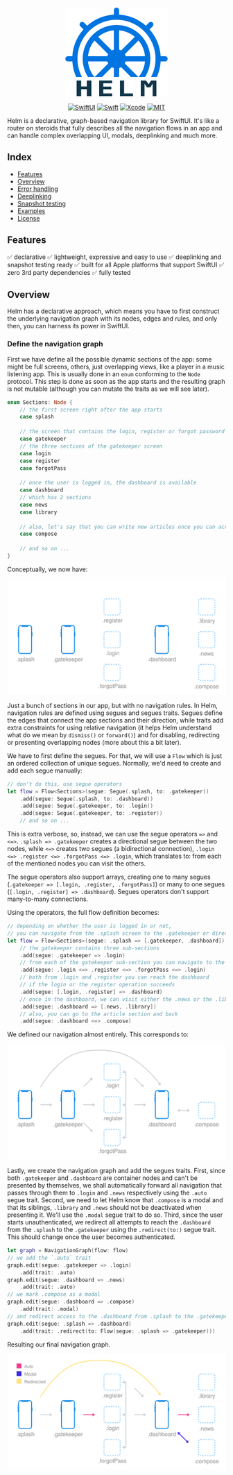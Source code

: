 <p align="center">
  <img src="helm.svg" />
</p>

<div align="center">

[![SwiftUI](https://img.shields.io/badge/SwiftUI-blue.svg?style=for-the-badge&logo=swift&logoColor=black)](https://developer.apple.com/xcode/swiftui)
[![Swift](https://img.shields.io/badge/Swift-5.3-orange.svg?style=for-the-badge&logo=swift)](https://swift.org)
[![Xcode](https://img.shields.io/badge/Xcode-13-blue.svg?style=for-the-badge&logo=Xcode&logoColor=white)](https://developer.apple.com/xcode)
[![MIT](https://img.shields.io/badge/license-MIT-black.svg?style=for-the-badge)](https://opensource.org/licenses/MIT)

</div>

Helm is a declarative, graph-based navigation library for SwiftUI. It's like a router on steroids that fully describes all the navigation flows in an app and can handle complex overlapping UI, modals, deeplinking and much more.

## Index
* [Features](#features)
* [Overview](#overview)
* [Error handling](#error-handling)
* [Deeplinking](#deeplinking)
* [Snapshot testing](#snapshot-testing)
* [Examples](#example)
* [License](#license)

## Features
✅ declarative
✅ lightweight, expressive and easy to use
✅ deeplinking and snapshot testing ready
✅ built for all Apple platforms that support SwiftUI
✅ zero 3rd party dependencies 
✅ fully tested

## Overview

Helm has a declarative approach, which means you have to first construct the underlying navigation graph with its nodes, edges and rules, and only then, you can harness its power in SwiftUI.

### Define the navigation graph

First we have define all the possible dynamic sections of the app: some might be full screens, others, just overlapping views, like a player in a music listening app. This is usually done in an `enum` conforming to the `Node` protocol. This step is done as soon as the app starts and the resulting graph is not mutable (although you can mutate the traits as we will see later).

```swift
enum Sections: Node {
    // the first screen right after the app starts
    case splash

    // the screen that contains the login, register or forgot password sections
    case gatekeeper
    // the three sections of the gatekeeper screen
    case login
    case register
    case forgotPass
    
    // once the user is logged in, the dashboard is available
    case dashboard
    // which has 2 sections
    case news
    case library
    
    // also, let's say that you can write new articles once you can access the dashboard
    case compose
    
    // and so on ...
}
```

Conceptually, we now have:

<p align="center">
  <img src="flow-no-segues.svg" />
</p>

Just a bunch of sections in our app, but with no navigation rules. In Helm, navigation rules are defined using segues and segues traits. Segues define the edges that connect the app sections and their direction, while traits add extra constraints for using relative navigation (it helps Helm understand what do we mean by `dismiss()` or `forward()`) and for disabling, redirecting or presenting overlapping nodes (more about this a bit later).

We have to first define the segues. For that, we will use a `Flow` which is just an ordered collection of unique segues. Normally, we'd need to create and add each segue manually:

```swift
// don't do this, use segue operators
let flow = Flow<Sections>(segue: Segue(.splash, to: .gatekeeper))
    .add(segue: Segue(.splash, to: .dashboard))
    .add(segue: Segue(.gatekeeper, to: .login))
    .add(segue: Segue(.gatekeeper, to: .register))
    // and so on ...
```

This is extra verbose, so, instead, we can use the segue operators `=>` and `<=>`. `.splash => .gatekeeper` creates a directional segue between the two nodes, while `<=>` creates two segues (a bidirectional connection), `.login <=> .register <=> .forgotPass <=> .login`, which translates to: from each of the mentioned nodes you can visit the others.

The segue operators also support arrays, creating one to many segues (`.gatekeeper => [.login, .register, .forgotPass]`) or many to one segues (`[.login, .register] => .dashboard`). Segues operators don't support many-to-many connections.

Using the operators, the full flow definition becomes:

```swift
// depending on whether the user is logged in or not, 
// you can navigate from the .splash screen to the .gatekeeper or directly to the .dashboard
let flow = Flow<Sections>(segue: .splash => [.gatekeeper, .dashboard])
    // the gatekeeper contains three sub-sections
    .add(segue: .gatekeeper => .login)
    // from each of the gatekeeper sub-section you can navigate to the others
    .add(segue: .login <=> .register <=> .forgotPass <=> .login)
    // both from .login and .register you can reach the dashboard
    // if the login or the register operation succeeds  
    .add(segue: [.login, .register] => .dashboard)
    // once in the dashboard, we can visit either the .news or the .library section
    .add(segue: .dashboard => [.news, .library]) 
    // also, you can go to the article section and back
    .add(segue: .dashboard <=> .compose)
```

We defined our navigation almost entirely. This corresponds to:

<p align="center">
  <img src="flow-with-segues.svg" />
</p>

Lastly, we create the navigation graph and add the segues traits.
First, since both `.gatekeeper` and `.dashboard` are container nodes and can't be presented by themselves, we shall automatically forward all navigation that passes through them to `.login` and `.news` respectively using the `.auto` segue trait.
Second, we need to let Helm know that `.compose` is a modal and that its siblings, `.library` and `.news` should not be deactivated when presenting it. We'll use the `.modal` segue trait to do so.
Third, since the user starts unauthenticated, we redirect all attempts to reach the `.dashboard` from the `.splash` to the `.gatekeeper` using the `.redirect(to:)` segue trait. This should change once the user becomes authenticated.

```swift
let graph = NavigationGraph(flow: flow)
// we add the `.auto` trait
graph.edit(segue: .gatekeeper => .login)
    .add(trait: .auto)
graph.edit(segue: .dashboard => .news)
    .add(trait: .auto)
// we mark .compose as a modal
graph.edit(segue: .dashboard => .compose)
    .add(trait: .modal)
// and redirect access to the .dashboard from .splash to the .gatekeeper
graph.edit(segue: .splash => .dashboard)
    .add(trait: .redirect(to: Flow(segue: .splash => .gatekeeper)))
```

Resulting our final navigation graph.

<p align="center">
  <img src="flow-with-segues-and-traits.svg" />
</p>
